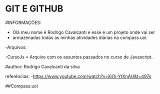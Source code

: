 # GIT E GITHUB

#INFORMAÇÕES: 

- Olá meu nome é Rodrigo Cavalcanti e esse é um projeto onde vai ser 
- armazenadas todas as minhas atividades diárias na compass.uol.

-Arquivos:

-CursoJs = Arquivo com os assuntos passados no curso de Javascript.


#author: Rodrigo Cavalcanti da silva


referências:
-https://www.youtube.com/watch?v=i6Oi-YtXnAU&t=497s




##Compass.uol